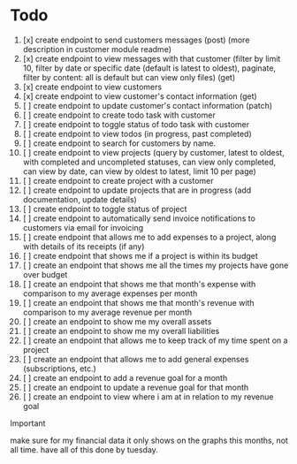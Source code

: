 # Todo
1. [x] create endpoint to send customers messages (post) (more description in customer module readme)
2. [x] create endpoint to view messages with that customer (filter by limit 10, filter by date or specific date (default is latest to oldest), paginate, filter by content: all is default but can view only files) (get)
3. [x] create endpoint to view customers 
4. [x] create endpoint to view customer's contact information (get)
5. [ ] create endpoint to update customer's contact information (patch)
8. [ ] create endpoint to create todo task with customer
9. [ ] create endpoint to toggle status of todo task with customer
10. [ ] create endpoint to view todos (in progress, past completed)
11. [ ] create endpoint to search for customers by name.
12. [ ] create endpoint to view projects (query by customer, latest to oldest, with completed and uncompleted statuses, can view only completed, can view by date, can view by oldest to latest, limit 10 per page)
13. [ ] create endpoint to create project with a customer
14. [ ] create endpoint to update projects that are in progress (add documentation, update details)
15. [ ] create endpoint to toggle status of project
16. [ ] create endpoint to automatically send invoice notifications to customers via email for invoicing 
18. [ ] create endpoint that allows me to add expenses to a project, along with details of its receipts (if any)
19. [ ] create endpoint that shows me if a project is within its budget
20. [ ] create an endpoint that shows me all the times my projects have gone over budget
21. [ ] create an endpoint that shows me that month's expense with comparison to my average expenses per month
22. [ ] create an endpoint that shows me that month's revenue with comparison to my average revenue per month
23. [ ] create an endpoint to show me my overall assets
24. [ ] create an endpoint to show me my overall liabilities
26. [ ] create an endpoint that allows me to keep track of my time spent on a project
27. [ ] create an endpoint that allows me to add general expenses (subscriptions, etc.)
28. [ ] create an endpoint to add a revenue goal for a month
29. [ ] create an endpoint to update a revenue goal for that month
30. [ ] create an endpoint to view where i am at in relation to my revenue goal

> [!IMPORTANT]
> make sure for my financial data it only shows on the graphs this months, not all time.
> have all of this done by tuesday.
